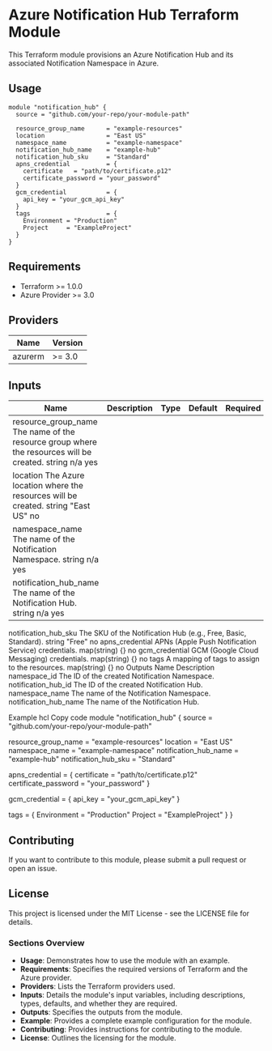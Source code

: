 # Azure Notification Hub Terraform Module

This Terraform module provisions an Azure Notification Hub and its associated Notification Namespace in Azure.

## Usage

```
module "notification_hub" {
  source = "github.com/your-repo/your-module-path"

  resource_group_name      = "example-resources"
  location                 = "East US"
  namespace_name           = "example-namespace"
  notification_hub_name    = "example-hub"
  notification_hub_sku     = "Standard"
  apns_credential          = {
    certificate   = "path/to/certificate.p12"
    certificate_password = "your_password"
  }
  gcm_credential           = {
    api_key = "your_gcm_api_key"
  }
  tags                     = {
    Environment = "Production"
    Project     = "ExampleProject"
  }
}
```

## Requirements
- Terraform >= 1.0.0
- Azure Provider >= 3.0

## Providers
|Name   |Version|
|-------|-------|
|azurerm|>= 3.0 |


## Inputs

|Name|Description|	Type|	Default|	Required|
|------|-----------|-----|------|------|
|resource_group_name	The name of the resource group where the resources will be created.	string	n/a	yes
|location	The Azure location where the resources will be created.	string	"East US"	no
|namespace_name	The name of the Notification Namespace.	string	n/a	yes
|notification_hub_name	The name of the Notification Hub.	string	n/a	yes
notification_hub_sku	The SKU of the Notification Hub (e.g., Free, Basic, Standard).	string	"Free"	no
apns_credential	APNs (Apple Push Notification Service) credentials.	map(string)	{}	no
gcm_credential	GCM (Google Cloud Messaging) credentials.	map(string)	{}	no
tags	A mapping of tags to assign to the resources.	map(string)	{}	no
Outputs
Name	Description
namespace_id	The ID of the created Notification Namespace.
notification_hub_id	The ID of the created Notification Hub.
namespace_name	The name of the Notification Namespace.
notification_hub_name	The name of the Notification Hub.


Example
hcl
Copy code
module "notification_hub" {
  source = "github.com/your-repo/your-module-path"

  resource_group_name      = "example-resources"
  location                 = "East US"
  namespace_name           = "example-namespace"
  notification_hub_name    = "example-hub"
  notification_hub_sku     = "Standard"
  
  apns_credential = {
    certificate          = "path/to/certificate.p12"
    certificate_password = "your_password"
  }
  
  gcm_credential = {
    api_key = "your_gcm_api_key"
  }

  tags = {
    Environment = "Production"
    Project     = "ExampleProject"
  }
}
## Contributing
If you want to contribute to this module, please submit a pull request or open an issue.

## License
This project is licensed under the MIT License - see the LICENSE file for details.

### Sections Overview

- **Usage**: Demonstrates how to use the module with an example.
- **Requirements**: Specifies the required versions of Terraform and the Azure provider.
- **Providers**: Lists the Terraform providers used.
- **Inputs**: Details the module's input variables, including descriptions, types, defaults, and whether they are required.
- **Outputs**: Specifies the outputs from the module.
- **Example**: Provides a complete example configuration for the module.
- **Contributing**: Provides instructions for contributing to the module.
- **License**: Outlines the licensing for the module.